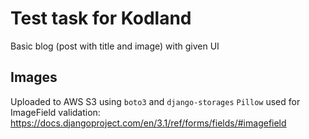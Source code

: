 # Test task for Kodland

Basic blog (post with title and image) with given UI

## Images

Uploaded to AWS S3 using `boto3` and `django-storages`
`Pillow` used for ImageField validation: https://docs.djangoproject.com/en/3.1/ref/forms/fields/#imagefield
